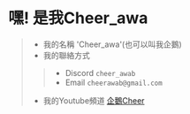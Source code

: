 嘿!  是我Cheer_awa
=
> - 我的名稱 'Cheer_awa'(也可以叫我企鵝)
> - 我的聯絡方式
>> - Discord `cheer_awab`
>> - Email `cheerawab@gmail.com`
> - 我的Youtube頻道 [企鵝Cheer](https://www.youtube.com/channel/UCTnkkh9LJU-K-VxqHRmglMQ/)
